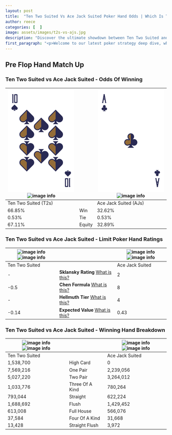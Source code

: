```yaml
---
layout: post
title:  "Ten Two Suited Vs Ace Jack Suited Poker Hand Odds | Which Is The Better Hand In Poker? A Complete Guide"
author: reece
categories: [  ]
image: assets/images/t2s-vs-ajs.jpg
description: "Discover the ultimate showdown between Ten Two Suited and Ace Jack Suited in poker! Uncover the odds, strategies, and scenarios where one hand triumphs over the other. Get ready to up your poker game with this thrilling analysis."
first_paragraph: "<p>Welcome to our latest poker strategy deep dive, where we're pitting two distinct hands against each other in a high-stakes showdown: Ten Two Suited vs Ace Jack Suited.</p><p>In the dynamic world of poker, every decision counts, and knowing which hand holds the upper hand is key to your success at the table.</p><p>In this article, we'll dissect these two hands, explore the scenarios where one dominates the other, and equip you with the knowledge to make strategic choices that can tip the odds in your favor.</p><p>Get ready to unravel the intriguing dynamics of these poker hands and elevate your game to new heights.</p>"
---
```




[comment]: # (sp0)

## Pre Flop Hand Match Up

<div class="table hand-ratings" markdown="1"> 



### Ten Two Suited vs Ace Jack Suited - Odds Of Winning


    
| ![image info](assets/images/hand1/t.png) ![image info](assets/images/hand1/2s.png) |  | ![image info](assets/images/hand2/a.png) ![image info](assets/images/hand2/js.png) |
| -------- | -------- | -------- |
| Ten Two Suited (T2s) |  | Ace Jack Suited (AJs) |
| 66.85% | Win | 32.62% |
| 0.53% | Tie | 0.53% |
| 67.11% | Equity | 32.89% |




[comment]: # (sp1)



### Ten Two Suited vs Ace Jack Suited - Limit Poker Hand Ratings


    
| ![image info](https://www.riverpairs.com/assets/images/hand1/t.png) ![image info](https://www.riverpairs.com/assets/images/hand1/2s.png) |  | ![image info](https://www.riverpairs.com/assets/images/hand2/a.png) ![image info](https://www.riverpairs.com/assets/images/hand2/js.png) |
| -------- | -------- | -------- |
| Ten Two Suited |  | Ace Jack Suited |
| - | **Sklansky Rating** [What is this?](/sklansky-rating-explained) | 2 |
| -0.5 | **Chen Formula** [What is this?](/chen-formula-explained) | 8 |
| - | **Hellmuth Tier** [What is this?](/Hellmuth-tier-explained) | 4 |
| -0.14 | **Expected Value** [What is this?](/expected-value-explained) | 0.43 |




[comment]: # (sp2)



### Ten Two Suited vs Ace Jack Suited - Winning Hand Breakdown


    
| ![image info](https://www.riverpairs.com/assets/images/hand1/t.png) ![image info](https://www.riverpairs.com/assets/images/hand1/2s.png) |  | ![image info](https://www.riverpairs.com/assets/images/hand2/a.png) ![image info](https://www.riverpairs.com/assets/images/hand2/js.png) |
| -------- | -------- | -------- |
| Ten Two Suited |  | Ace Jack Suited |
| 1,538,700 | High Card | 0 |
| 7,569,216 | One Pair | 2,239,056 |
| 5,027,220 | Two Pair | 3,264,012 |
| 1,033,776 | Three Of A Kind | 780,264 |
| 793,044 | Straight | 622,224 |
| 1,688,692 | Flush | 1,429,452 |
| 613,008 | Full House | 566,076 |
| 37,584 | Four Of A Kind | 31,668 |
| 13,428 | Straight Flush | 3,972 |




[comment]: # (sp3)



</div>

[comment]: # (sp4)



[comment]: # (sp5)

